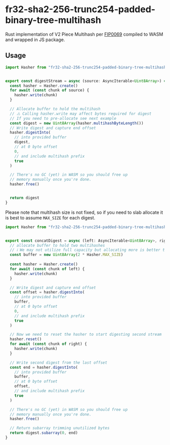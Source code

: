 # fr32-sha2-256-trunc254-padded-binary-tree-multihash

Rust implementation of V2 Piece Multihash per [FIP0069][] compiled to WASM and wrapped in JS package.

## Usage

```typescript
import Hasher from "fr32-sha2-256-trunc254-padded-binary-tree-multihash"


export const digestStream = async (source: AsyncIterable<Uint8Array>) => {
  const hasher = Hasher.create()
  for await (const chunk of source) {
    hasher.write(chunk)
  }

  // Allocate buffer to hold the multihash
  // ⚠️ Calling hasher.write may affect bytes required for digest
  // If you need to pre-allocate see next example
  const digest = new Uint8Array(hasher.multihashByteLength())
  // Write digest and capture end offset
  hasher.digestInto(
    // into provided buffer
    digest,
    // at 0 byte offset
    0,
    // and include multihash prefix
    true
  )

  // There's no GC (yet) in WASM so you should free up
  // memory manually once you're done.
  hasher.free()


  return digest
}
```

Please note that multihash size is not fixed, so if you need to slab allocate
it is best to assume `MAX_SIZE` for each digest.

```typescript
import Hasher from "fr32-sha2-256-trunc254-padded-binary-tree-multihash"


export const concatDigest = async (left: AsyncIterable<Uint8Array>, right: AsyncIterable<Uint8Array>) => {
  // allocate buffer to hold two multihashes
  // ℹ️ We may not utilize full capacity but allocating more is better than resizing
  const buffer = new Uint8Array(2 * Hasher.MAX_SIZE)
  
  const hasher = Hasher.create()
  for await (const chunk of left) {
    hasher.write(chunk)
  }

  // Write digest and capture end offset
  const offset = hasher.digestInto(
    // into provided buffer
    buffer,
    // at 0 byte offset
    0,
    // and include multihash prefix
    true
  )

  // Now we need to reset the hasher to start digesting second stream
  hasher.reset()
  for await (const chunk of right) {
    hasher.write(chunk)
  }

  // Write second digest from the last offset
  const end = hasher.digestInto(
    // into provided buffer
    buffer,
    // at 0 byte offset
    offset,
    // and include multihash prefix
    true
  )

  // There's no GC (yet) in WASM so you should free up
  // memory manually once you're done.
  hasher.free()

  // Return subarray trimming unutilized bytes
  return digest.subarray(0, end)
}
```


[FIP0069]:https://github.com/filecoin-project/FIPs/blob/master/FRCs/frc-0069.md
